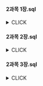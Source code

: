 #### 2과목 1장.sql
<details>
<summary> CLICK </summary>

**\[예제1] 다음 조건의 형태로 선수 테이블을 생성한다.** <br>
테이블명: PLAYER <br>
테이블 설명: K-리그 선수들의 정보를 가지고 있는 테이블 <br>
칼럼명
- PLAYER_ID(선수ID) 문자 고정 자릿수 7자리
- PLAYER_NAME(선수명) 문자 가변 자릿수 20자리
- TEAM_ID(팀ID) 문자 고정 자릿수 3자리
- E_PLAYER_NAME(영문선수명) 문자 가변 자릿수 40자리
- NICKNAME(선수별명) 문자 가변 자릿수 30자리
- JOIN_YYYY(입단년도) 문자 고정 자릿수 4자리
- POSITION(포지션) 문자 가변 자릿수 10자리
- BACK_NO(등번호) 숫자 2자리
- NATION(국적) 문자 가변 자릿수 20자리
- BIRTH_DATE(생년월일) 날짜
- SOLAR(양/음) 문자 고정 자릿수 1자리
- HEIGHT(신장) 숫자 3자리
- WEIGHT (몸무게) 숫자 3자리

제약조건
- 기본키(PRIMARY KEY) → PLAYER_ID(제약조건명은 PLAYER_ID_PK)
- 값이 반드시 존재(NOT NULL) → PLAYER_NAME, TEAM_ID

**\[예제2] 다음 조건의 형태로 팀 테이블을 생성한다.** <br>
테이블명: TEAM <br>
테이블 설명: K-리그 선수들의 소속팀에 대한 정보를 가지고 있는 테이블 <br>
칼럼명
- TEAM_ID(팀 고유 ID) 문자 고정 자릿수 3자리
- REGION_NAME(연고지 명) 문자 가변 자릿수 8자리
- TEAM_NAME(한글 팀 명) 문자 가변 자릿수 40자리
- E_TEAM_NAME(영문 팀 명) 문자 가변 자릿수 50자리
- ORIG_YYYY(창단년도) 문자 고정 자릿수 4자리
- STADIUM_ID(구장 고유 ID) 문자 고정 자릿수 3자리
- ZIP_CODE1(우편번호 앞 3자리) 문자 고정 자릿수 3자리
- ZIP_CODE2(우편번호 뒷 3자리) 문자 고정 자릿수 3자리
- ADDRESS(주소) 문자 가변 자릿수 80자리
- DDD(지역번호) 문자 가변 자릿수 3자리
- TEL(전화번호) 문자 가변 자릿수 10자리
- FAX (팩스번호) 문자 가변 자릿수 10자리
- HOMEPAGE(홈페이지) 문자 가변 자릿수 50자리
- OWNER(구단주) 문자 가변 자릿수 10자리

제약조건
- 기본 키(PRIMARY KEY) → TEAM_ID(제약조건명은 TEAM_ID_PK)
- NOT NULL → REGION_NAME, TEAM_NAME, STADIUM_ID(제약조건명은 미적용)

**\[예제3] 팀(TEAM) 테이블과 같은 내용으로 TEAM_TEMP라는 복사 테이블을 만들어 본다.**

**\[예제4] PLAYER 테이블에 ADDRESS(데이터 유형은 가변 문자로 자릿수 80자리로 설정한다.) 칼럼을 추가한다.**

**\[예제5] 앞에서 PLAYER 테이블에 새롭게 추가한 ADDRESS 칼럼을 삭제한다.**

**\[예제6] TEAM_TEMP 테이블의 ORIG_YYYY 칼럼의 데이터 유형을 CHAR(4) → VARCHAR2(8)으로 변경하고, 향후 입력되는 데이터의 DEFAULT 값으로 '20020129'을 적용하고, 모든 행의 ORIG_YYYY 칼럼에 NULL이 없으므로 제약조건을 NULL → NOT NULL로 변경한다.**

**\[예제7] TEAM_TEMP 테이블의 TEAM_ID 칼럼명을 다른 이름으로 변경하고, 다시 TEAM_ID 칼럼으로 변경한다.**

**\[예제8] PLAYER 테이블의 기본키 제약조건을 삭제한다.**

**\[예제9] PLAYER 테이블에 TEAM 테이블과의 외래키 제약조건을 추가한다. 제약조건명은 PLAYER_FK로 하고, PLAYER 테이블의 TEAM_ID 칼럼이 TEAM 테이블의 TEAM_ID를 참조하는 조건이다.**

**\[예제10] PLAYER 테이블이 참조하는 TEAM 테이블을 제거해본다.**

**\[예제11] RENAME 문장을 이용하여 TEAM 테이블명을 다른 이름으로 변경하고, 다시 TEAM 테이블로 변경한다.**

**\[예제12] PLAYER 테이블을 제거한다.**

**\[예제13] TRUNCATE TABLE을 사용하여 TEAM 테이블의 모든 행을 삭제하고 테이블 구조를 확인한다.**

</details>

#### 2과목 2장.sql
<details>
<summary> CLICK </summary>

**\[예제1]**

</details>

#### 2과목 3장.sql
<details>
<summary> CLICK </summary>

**\[예제1]**

</details>

